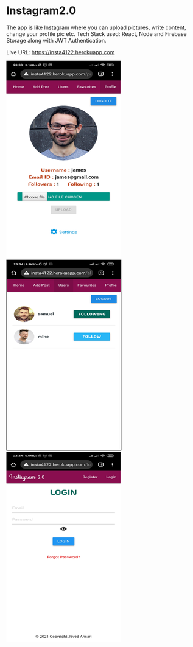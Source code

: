 # Instagram2.0
The app is like Instagram where you can upload pictures, write content, change your profile pic etc. Tech Stack used: React, Node and Firebase Storage along with JWT Authentication.

Live URL: https://insta4122.herokuapp.com

<!-- ![ScreenShot](https://raw.github.com/javed2214/Instagram-App/master/screenshots/ss-1.jpg) -->

<kbd><img src="https://raw.githubusercontent.com/javed2214/Instagram-App/master/screenshots/ss-1.jpg" width="300" height="520"></kbd><kbd><img src="https://raw.githubusercontent.com/javed2214/Instagram-App/master/screenshots/ss-4.jpg" width="300" height="500" border="1"></kbd><kbd><img src="https://raw.githubusercontent.com/javed2214/Instagram-App/master/screenshots/ss-2.jpg" width="300" height="500"></kbd>
